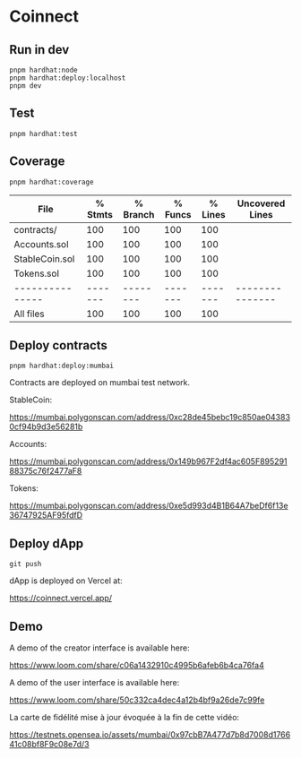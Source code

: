 # Coinnect

## Run in dev

```
pnpm hardhat:node
pnpm hardhat:deploy:localhost
pnpm dev
```

## Test

`pnpm hardhat:test`

## Coverage

`pnpm hardhat:coverage`

| File            | % Stmts | % Branch | % Funcs | % Lines | Uncovered Lines |
| --------------- | ------- | -------- | ------- | ------- | --------------- |
| contracts/      | 100     | 100      | 100     | 100     |                 |
| Accounts.sol    | 100     | 100      | 100     | 100     |                 |
| StableCoin.sol  | 100     | 100      | 100     | 100     |                 |
| Tokens.sol      | 100     | 100      | 100     | 100     |                 |
| --------------- | ------- | -------- | ------- | ------- | --------------- |
| All files       | 100     | 100      | 100     | 100     |                 |

## Deploy contracts

`pnpm hardhat:deploy:mumbai`

Contracts are deployed on mumbai test network.

StableCoin:

https://mumbai.polygonscan.com/address/0xc28de45bebc19c850ae043830cf94b9d3e56281b

Accounts:

https://mumbai.polygonscan.com/address/0x149b967F2df4ac605F89529188375c76f2477aF8

Tokens:

https://mumbai.polygonscan.com/address/0xe5d993d4B1B64A7beDf6f13e36747925AF95fdfD

## Deploy dApp

`git push`

dApp is deployed on Vercel at:

https://coinnect.vercel.app/

## Demo

A demo of the creator interface is available here:

https://www.loom.com/share/c06a1432910c4995b6afeb6b4ca76fa4

A demo of the user interface is available here:

https://www.loom.com/share/50c332ca4dec4a12b4bf9a26de7c99fe

La carte de fidélité mise à jour évoquée à la fin de cette vidéo:

https://testnets.opensea.io/assets/mumbai/0x97cbB7A477d7b8d7008d176641c08bf8F9c08e7d/3
